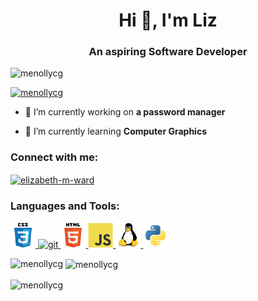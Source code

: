 <h1 align="center">Hi 👋, I'm Liz</h1>
<h3 align="center">An aspiring Software Developer</h3>

<p align="left"> <img src="https://komarev.com/ghpvc/?username=menollycg&label=Profile%20views&color=0e75b6&style=flat" alt="menollycg" /> </p>

<p align="left"> <a href="https://github.com/ryo-ma/github-profile-trophy"><img src="https://github-profile-trophy.vercel.app/?username=menollycg" alt="menollycg" /></a> </p>

- 🔭 I’m currently working on **a password manager**
 
- 🌱 I’m currently learning **Computer Graphics**

<h3 align="left">Connect with me:</h3>
<p align="left">
<a href="https://linkedin.com/in/elizabeth-m-ward" target="blank"><img align="center" src="https://raw.githubusercontent.com/rahuldkjain/github-profile-readme-generator/master/src/images/icons/Social/linked-in-alt.svg" alt="elizabeth-m-ward" height="30" width="40" /></a>
</p>

<h3 align="left">Languages and Tools:</h3>
<p align="left"> <a href="https://www.w3schools.com/css/" target="_blank" rel="noreferrer"> <img src="https://raw.githubusercontent.com/devicons/devicon/master/icons/css3/css3-original-wordmark.svg" alt="css3" width="40" height="40"/> </a> <a href="https://git-scm.com/" target="_blank" rel="noreferrer"> <img src="https://www.vectorlogo.zone/logos/git-scm/git-scm-icon.svg" alt="git" width="40" height="40"/> </a> <a href="https://www.w3.org/html/" target="_blank" rel="noreferrer"> <img src="https://raw.githubusercontent.com/devicons/devicon/master/icons/html5/html5-original-wordmark.svg" alt="html5" width="40" height="40"/> </a> <a href="https://developer.mozilla.org/en-US/docs/Web/JavaScript" target="_blank" rel="noreferrer"> <img src="https://raw.githubusercontent.com/devicons/devicon/master/icons/javascript/javascript-original.svg" alt="javascript" width="40" height="40"/> </a> <a href="https://www.linux.org/" target="_blank" rel="noreferrer"> <img src="https://raw.githubusercontent.com/devicons/devicon/master/icons/linux/linux-original.svg" alt="linux" width="40" height="40"/> </a> <a href="https://www.python.org" target="_blank" rel="noreferrer"> <img src="https://raw.githubusercontent.com/devicons/devicon/master/icons/python/python-original.svg" alt="python" width="40" height="40"/> </a> </p>

<p><img align="left" src="https://github-readme-stats.vercel.app/api/top-langs?username=menollycg&show_icons=true&locale=en&layout=compact" alt="menollycg" /></p>

<p>&nbsp;<img align="center" src="https://github-readme-stats.vercel.app/api?username=menollycg&show_icons=true&locale=en" alt="menollycg" /></p>

<p><img align="center" src="https://github-readme-streak-stats.herokuapp.com/?user=menollycg&" alt="menollycg" /></p>
